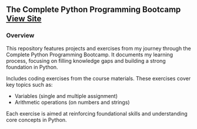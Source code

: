 ## The Complete Python Programming Bootcamp [View Site](https://www.udemy.com/course/pythonbootcamp/?couponCode=OF83024F)

### Overview
This repository features projects and exercises from my journey through the Complete Python Programming Bootcamp. It documents my learning process, focusing on filling knowledge gaps and building a strong foundation in Python.

Includes coding exercises from the course materials. These exercises cover key topics such as:

* Variables (single and multiple assignment)
* Arithmetic operations (on numbers and strings)

Each exercise is aimed at reinforcing foundational skills and understanding core concepts in Python.
